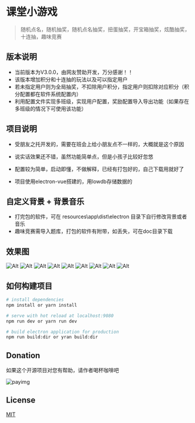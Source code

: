 # 课堂小游戏

> 随机点名，随机抽奖，随机点名抽奖，扭蛋抽奖，开宝箱抽奖，炫酷抽奖，十连抽，趣味竞赛

## 版本说明
- 当前版本为V3.0.0，由网友赞助开发，万分感谢！！
- 该版本增加积分和十连抽的玩法以及可以指定用户
- 若未指定用户则为全局抽奖，不扣除用户积分，指定用户则扣除对应积分（积分配置都在软件系统配置内）
- 利用配置文件实现多班级，实现用户配置，奖励配置导入导出功能（如果存在多班级的情况下可使用该功能）

## 项目说明

- 受朋友之托开发的，需要在班会上给小朋友点不一样的，大概就是这个原因

- 说实话效果还不错，虽然功能简单点，但是小孩子比较好忽悠

- 配置较为简单，启动即懂，不做解释，已经有打包好的，自己下载用就好了 

- 项目使用electron-vue搭建的，用lowdb存储数据的

## 自定义背景 + 背景音乐
- 打完包的软件，可在 resources\app\dist\electron 目录下自行修改背景或者音乐
- 趣味竞赛需导入题库，打包的软件有附带，如丢失，可在doc目录下载

## 效果图

![Alt](doc/1.png)
![Alt](doc/2.png)
![Alt](doc/3.png)
![Alt](doc/4.png)
![Alt](doc/5.png)
![Alt](doc/6.png)
![Alt](doc/7.png)
![Alt](doc/8.png)
![Alt](doc/9.png)

## 如何构建项目

``` bash
# install dependencies
npm install or yarn install

# serve with hot reload at localhost:9080
npm run dev or yarn run dev

# build electron application for production
npm run build:dir or yran build:dir

```

## Donation

如果这个开源项目对您有帮助，请作者喝杯咖啡吧


![payimg](./doc/pay.jpg)

## License

[MIT](https://choosealicense.com/licenses/mit/)